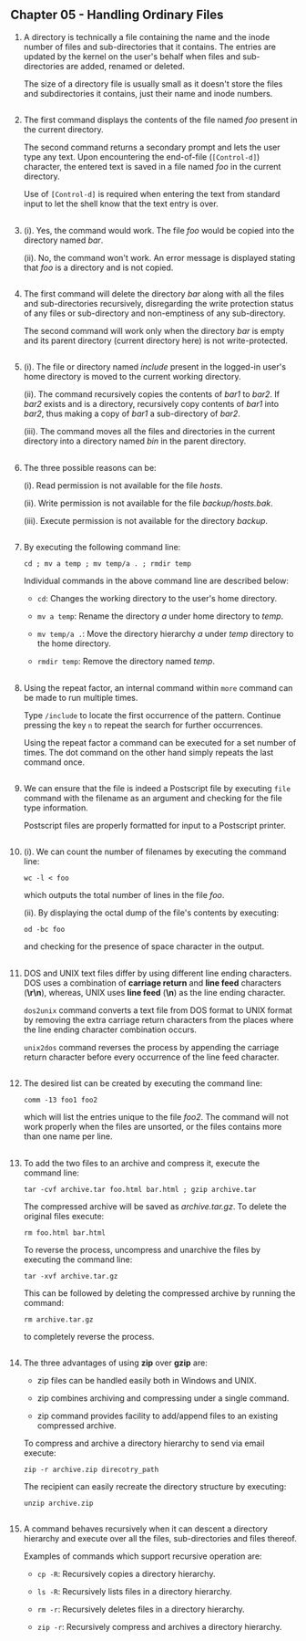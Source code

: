 ## Chapter 05 - Handling Ordinary Files

01.	A directory is technically a file containing the name and the inode number of files and sub-directories that it contains. The entries are updated by the kernel on the user's behalf when files and sub-directories are added, renamed or deleted.

	The size of a directory file is usually small as it doesn't store the files and subdirectories it contains, just their name and inode numbers.

##

02.	The first command displays the contents of the file named _foo_ present in the current directory.

	The second command returns a secondary prompt and lets the user type any text. Upon encountering the end-of-file (`[Control-d]`) character, the entered text is saved in a file named _foo_ in the current directory.

	Use of `[Control-d]` is required when entering the text from standard input to let the shell know that the text entry is over.

##

03.	(i). Yes, the command would work. The file _foo_ would be copied into the directory named _bar_.

	(ii). No, the command won't work. An error message is displayed stating that _foo_ is a directory and is not copied.

##

04.	The first command will delete the directory _bar_ along with all the files and sub-directories recursively, disregarding the write protection status of any files or sub-directory and non-emptiness of any sub-directory.

	The second command will work only when the directory _bar_ is empty and its parent directory (current directory here) is not write-protected.

##

05.	(i). The file or directory named _include_ present in the logged-in user's home directory is moved to the current working directory.

	(ii). The command recursively copies the contents of _bar1_ to _bar2_. If _bar2_ exists and is a directory, recursively copy contents of _bar1_ into _bar2_, thus making a copy of _bar1_ a sub-directory of _bar2_.

	(iii). The command moves all the files and directories in the current directory into a directory named _bin_ in the parent directory.

##

06.	The three possible reasons can be:

	(i). Read permission is not available for the file _hosts_.

	(ii). Write permission is not available for the file _backup/hosts.bak_.

	(iii). Execute permission is not available for the directory _backup_.

##

07.	By executing the following command line:

	`cd ; mv a temp ; mv temp/a . ; rmdir temp`

	Individual commands in the above command line are described below:

	-	`cd`: Changes the working directory to the user's home directory.

	-	`mv a temp`: Rename the directory _a_ under home directory to _temp_.

	-	`mv temp/a .`: Move the directory hierarchy _a_ under _temp_ directory to the home directory.

	-	`rmdir temp`: Remove the directory named _temp_.

##

08.	Using the repeat factor, an internal command within `more` command can be made to run multiple times.

	Type `/include` to locate the first occurrence of the pattern. Continue pressing the key `n` to repeat the search for further occurrences.

	Using the repeat factor a command can be executed for a set number of times. The dot command on the other hand simply repeats the last command once.

##

09.	We can ensure that the file is indeed a Postscript file by executing `file` command with the filename as an argument and checking for the file type information.

	Postscript files are properly formatted for input to a Postscript printer.

##

10.	(i). We can count the number of filenames by executing the command line:

	`wc -l < foo`

	which outputs the total number of lines in the file _foo_.

	(ii). By displaying the octal dump of the file's contents by executing:

	`od -bc foo`

	and checking for the presence of space character in the output.

##

11.	DOS and UNIX text files differ by using different line ending characters. DOS uses a combination of **carriage return** and **line feed** characters (**\r\n**), whereas, UNIX uses **line feed** (**\n**) as the line ending character.

	`dos2unix` command converts a text file from DOS format to UNIX format by removing the extra carriage return characters from the places where the line ending character combination occurs.

	`unix2dos` command reverses the process by appending the carriage return character before every occurrence of the line feed character.

##

12.	The desired list can be created by executing the command line:

	`comm -13 foo1 foo2`

	which will list the entries unique to the file _foo2_. The command will not work properly when the files are unsorted, or the files contains more than one name per line.

##

13.	To add the two files to an archive and compress it, execute the command line:

	`tar -cvf archive.tar foo.html bar.html ; gzip archive.tar`

	The compressed archive will be saved as _archive.tar.gz_. To delete the original files execute:

	`rm foo.html bar.html`

	To reverse the process, uncompress and unarchive the files by executing the command line:

	`tar -xvf archive.tar.gz`

	This can be followed by deleting the compressed archive by running the command:

	`rm archive.tar.gz`

	to completely reverse the process.

##

14.	The three advantages of using **zip** over **gzip** are:

	-	zip files can be handled easily both in Windows and UNIX.

	-	zip combines archiving and compressing under a single command.

	-	zip command provides facility to add/append files to an existing compressed archive.

	To compress and archive a directory hierarchy to send via email execute:

	`zip -r archive.zip direcotry_path`

	The recipient can easily recreate the directory structure by executing:

	`unzip archive.zip`

##

15.	A command behaves recursively when it can descent a directory hierarchy and execute over all the files, sub-directories and files thereof.

	Examples of commands which support recursive operation are:

	-	`cp -R`: Recursively copies a directory hierarchy.

	-	`ls -R`: Recursively lists files in a directory hierarchy.

	-	`rm -r`: Recursively deletes files in a directory hierarchy.

	-	`zip -r`: Recursively compress and archives a directory hierarchy.

##
